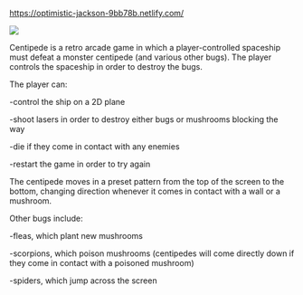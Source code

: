 https://optimistic-jackson-9bb78b.netlify.com/

<img src="https://imgur.com/kwGCSbw"/>

Centipede is a retro arcade game in which a player-controlled spaceship must defeat a monster centipede (and various other bugs). The player controls the spaceship in order to destroy the bugs.

The player can:

-control the ship on a 2D plane

-shoot lasers in order to destroy either bugs or mushrooms blocking the way

-die if they come in contact with any enemies

-restart the game in order to try again

The centipede moves in a preset pattern from the top of the screen to the bottom, changing direction whenever it comes in contact with a wall or a mushroom.

Other bugs include:

-fleas, which plant new mushrooms

-scorpions, which poison mushrooms (centipedes will come directly down if they come in contact with a poisoned mushroom)

-spiders, which jump across the screen
